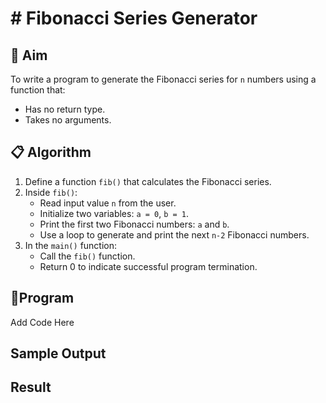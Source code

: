 # # Fibonacci Series Generator

## 🧠 Aim

To write a program to generate the Fibonacci series for `n` numbers using a function that:
- Has no return type.
- Takes no arguments.

## 📋 Algorithm

1. Define a function `fib()` that calculates the Fibonacci series.
2. Inside `fib()`:
   - Read input value `n` from the user.
   - Initialize two variables: `a = 0`, `b = 1`.
   - Print the first two Fibonacci numbers: `a` and `b`.
   - Use a loop to generate and print the next `n-2` Fibonacci numbers.
3. In the `main()` function:
   - Call the `fib()` function.
   - Return 0 to indicate successful program termination.

## 🧾Program
Add Code Here

## Sample Output

## Result

